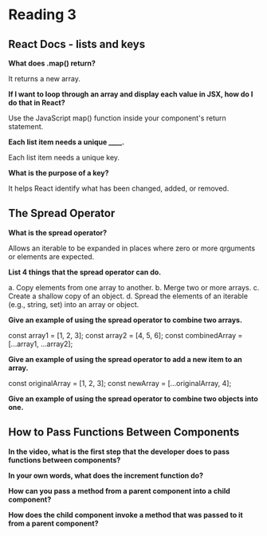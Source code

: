 # Reading 3

## React Docs - lists and keys

**What does .map() return?**

It returns a new array.

**If I want to loop through an array and display each value in JSX, how do I do that in React?**

Use the JavaScript map() function inside your component's return statement.

**Each list item needs a unique ____.**

Each list item needs a unique key.

**What is the purpose of a key?**

It helps React identify what has been changed, added, or removed.

## The Spread Operator

**What is the spread operator?**

Allows an iterable to be expanded in places where zero or more qrguments or elements are expected.

**List 4 things that the spread operator can do.**

a. Copy elements from one array to another.
b. Merge two or more arrays.
c. Create a shallow copy of an object.
d. Spread the elements of an iterable (e.g., string, set) into an array or object.

**Give an example of using the spread operator to combine two arrays.**

const array1 = [1, 2, 3];
const array2 = [4, 5, 6];
const combinedArray = [...array1, ...array2];

**Give an example of using the spread operator to add a new item to an array.**

const originalArray = [1, 2, 3];
const newArray = [...originalArray, 4];

**Give an example of using the spread operator to combine two objects into one.**



## How to Pass Functions Between Components

**In the video, what is the first step that the developer does to pass functions between components?**



**In your own words, what does the increment function do?**



**How can you pass a method from a parent component into a child component?**



**How does the child component invoke a method that was passed to it from a parent component?**


